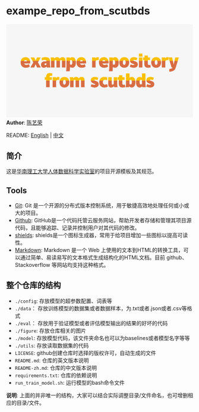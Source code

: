 # exampe_repo_from_scutbds
![logo](./figure/logo.png)
**Author**: [陈艺荣](https://github.com/scutcyr)

README: [English](https://github.com/scut-bds/exampe_repo_from_scutbds/blob/main/README.md) | [中文](https://github.com/scut-bds/exampe_repo_from_scutbds/blob/main/README-zh.md)

## 简介
这是[华南理工大学人体数据科学实验室](https://github.com/scut-bds)的项目开源模板及其规范。 

## Tools
* [Git](https://git-scm.com/): Git 是一个开源的分布式版本控制系统，用于敏捷高效地处理任何或小或大的项目。
* [Github](https://github.com): GitHub是一个代码托管云服务网站，帮助开发者存储和管理其项目源代码，且能够追踪、记录并控制用户对其代码的修改。
* [shields](https://shields.io/): shields是一个图标生成器，常用于给项目增加一些图标以提高可读性。
* [Markdown](http://www.markdown.cn/): Markdown 是一个 Web 上使用的文本到HTML的转换工具，可以通过简单、易读易写的文本格式生成结构化的HTML文档。目前 github、Stackoverflow 等网站均支持这种格式。

## 整个仓库的结构
+ ```./config```: 存放模型的超参数配置、词表等
+ ```./data```： 存放训练模型的数据集或者数据样本，为.txt或者.json或者.csv等格式
+ ```./eval```： 存放用于验证模型或者评估模型输出的结果的好坏的代码
+ ```./figure```: 存放仓库相关的图片
+ ```./model```: 存放模型代码，该文件夹命名也可以为baselines或者模型名字等等
+ ```./utils```: 存放读取数据集的代码
+ ```LICENSE```: github创建仓库时选择的版权许可，自动生成的文件
+ ```README.md```: 仓库的英文版本说明
+ ```README-zh.md```: 仓库的中文版本说明
+ ```requirements.txt```: 仓库的依赖说明
+ ```run_train_model.sh```: 运行模型的bash命令文件

**说明**: 上面的并非唯一的结构，大家可以结合实际调整目录/文件命名，也可增删相应的目录/文件。
